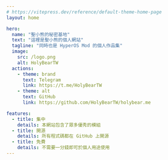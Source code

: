 ```yaml
---
# https://vitepress.dev/reference/default-theme-home-page
layout: home

hero:
  name: "聖小熊的秘密基地"
  text: "這裡是聖小熊的個人網站"
  tagline: "同時也是 HyperOS Mod 的個人作品集"
  image:
    src: /logo.png
    alt: HolyBearTW
  actions:
    - theme: brand
      text: Telegram
      link: https://t.me/HolyBearTW
    - theme: alt
      text: GitHub
      link: https://github.com/HolyBearTW/holybear.me

features:
  - title: 集中
    details: 本網站包含了眾多優秀的模組
  - title: 開源
    details: 所有程式碼都在 GitHub 上開源
  - title: 免費
    details: 不需要一分錢即可於個人用途使用
---
```

